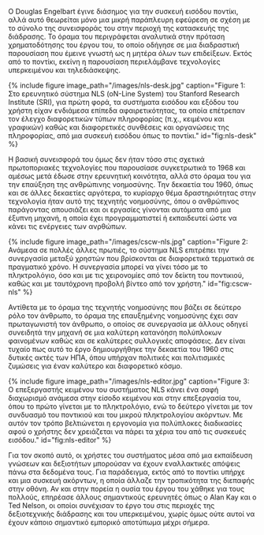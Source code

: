 O Douglas Engelbart έγινε διάσημος για την συσκευή εισόδου ποντίκι, αλλά
αυτό θεωρείται μόνο μια μικρή παράπλευρη εφεύρεση σε σχέση με το σύνολο
της συνεισφοράς του στην περιοχή της κατασκευής της διάδρασης. Το όραμα
του περιγράφεται αναλυτικά στην πρόταση χρηματοδότησης του έργου του, το
οποίο οδήγησε σε μια διαδραστική παρουσίαση που έμεινε γνωστή ως η
μητέρα όλων των επιδείξεων. Εκτός από το ποντίκι, εκείνη η παρουσίαση
περιελάμβανε τεχνολογίες υπερκειμένου και τηλεδιάσκεψης.

{% include figure image_path="/images/nls-desk.jpg" caption="Figure 1: Στο ερευνητικό σύστημα NLS (oN-Line System) του Stanford Research Institute (SRI), για πρώτη φορά, τα συστήματα εισόδου και εξόδου του χρήστη είχαν ενδιάμεσα επίπεδα αφαιρετικότητας, τα οποία επέτρεπαν τον έλεγχο διαφορετικών τύπων πληροφορίας (π.χ., κειμένου και γραφικών) καθώς και διαφορετικές συνθέσεις και οργανώσεις της πληροφορίας, από μια συσκευή εισόδου όπως το ποντίκι." id="fig:nls-desk" %}

Η βασική συνεισφορά του όμως δεν ήταν τόσο στις σχετικά πρωτοποριακές
τεχνολογίες που παρουσίασε συγκετρωτικά το 1968 και αμέσως μετά έδωσε
στην ερευνητική κοινότητα, αλλά στο όραμα του για την επαύξηση της
ανθρώπινης νοημοσύνης. Την δεκαετία του 1960, όπως και σε άλλες
δεκαετίες αργότερα, το κυρίαρχο θέμα δραστηριότητας στην τεχνολογία ήταν
αυτό της τεχνητής νοημοσύνης, όπου ο ανθρώπινος παράγοντας απουσιάζει
και οι εργασίες γίνονται αυτόματα από μια έξυπνη μηχανή, η οποία έχει
προγραμματιστεί ή εκπαιδευτεί ώστε να κάνει τις ενέργειες των ανρθώπων.

{% include figure image_path="/images/cscw-nls.jpg" caption="Figure 2: Ανάμεσα σε πολλές άλλες πρωτιές, το σύστημα NLS επιτρέπει την συνεργασία μεταξύ χρηστών που βρίσκονται σε διαφορετικά τερματικά σε πραγματικό χρόνο. Η συνεργασία μπορεί να γίνει τόσο με το πληκτρολόγιο, όσο και με τις χειρονομίες από τον δείκτη του ποντικιού, καθώς και με ταυτόχρονη προβολή βίντεο από τον χρήστη." id="fig:cscw-nls" %}

Αντίθετα με το όραμα της τεχνητής νοημοσύνης που βάζει σε δεύτερο ρόλο
τον άνθρωπο, το όραμα της επαυξημένης νοημοσύνης έχει σαν πρωταγωνιστή
τον άνθρωπο, ο οποίος σε συνεργασία με άλλους οδηγεί συνειδητά την
μηχανή σε μια καλύτερη κατανόηση πολύπλοκων φαινομένων καθώς και σε
καλύτερες συλλογικές αποφάσεις. Δεν είναι τυχαίο πως αυτό το έργο
δημιουργήθηκε την δεκαετία του 1960 στις δυτικές ακτές των ΗΠΑ, όπου
υπήρχαν πολιτικές και πολιτισμικές ζυμώσεις για έναν καλύτερο και
διαφορετικό κόσμο.

{% include figure image_path="/images/nls-editor.jpg" caption="Figure 3: Ο επεξεργαστής κειμένου του συστήματος NLS κάνει ένα σαφή διαχωρισμό ανάμεσα στην είσοδο κειμένου και στην επεξεργασία του, όπου το πρώτο γίνεται με το πληκτρολόγιο, ενώ το δεύτερο γίνεται με τον συνδυασμό του ποντικιού και του μικρού πληκτρολογίου ακόρντων. Με αυτόν τον τρόπο βελτιώνεται η εργονομία για πολύπλοκες διαδικασίες αφού ο χρήστης δεν χρειάζεται να πάρει τα χέρια του από τις συσκευές εισόδου." id="fig:nls-editor" %}

Για τον σκοπό αυτό, οι χρήστες του συστήματος μέσα από μια εκπαίδευση
γνώσεων και δεξιοτήτων μπορούσαν να έχουν εναλλακτικές απόψεις πάνω στα
δεδομένα τους. Για παράδειγμα, εκτός από το ποντίκι υπήρχε και μια
συσκευή ακόρντων, η οποία άλλαζε την τροπικότητα της διεπαφής στην
οθόνη. Αν και στην πορεία η ουσία του έργου του χάθηκε για τους πολλούς,
επηρέασε άλλους σημαντικούς ερευνητές όπως ο Alan Kay και ο Ted Nelson,
οι οποίοι συνέχισαν το έργο του στις περιοχές της δεξιοτεχνικής
διάδρασης και του υπερκειμένου, χωρίς όμως ούτε αυτοί να έχουν κάποιο
σημαντικό εμπορικό αποτύπωμα μέχρι σήμερα.
